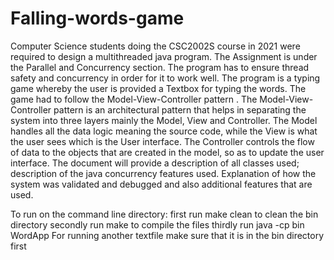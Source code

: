 # Falling-words-game

Computer Science students doing the CSC2002S course in 2021 were required to design a 
multithreaded java program. The Assignment is under the Parallel and Concurrency section. The 
program has to ensure thread safety and concurrency in order for it to work well. 
The program is a typing game whereby the user is provided a Textbox for typing the words. The game 
had to follow the Model-View-Controller pattern . The Model-View-Controller pattern is an 
architectural pattern that helps in separating the system into three layers mainly the Model, View and 
Controller. The Model handles all the data logic meaning the source code, while the View is what the 
user sees which is the User interface. The Controller controls the flow of data to the objects that are 
created in the model, so as to update the user interface. The document will provide a description of all 
classes used; description of the java concurrency features used. Explanation of how the system was 
validated and debugged and also additional features that are used.

To run on the command line directory:
	first run make clean to clean the bin directory
	secondly run make to compile the files
        thirdly run java -cp bin WordApp <totalWords> <NoOfWords falling>
	For running another textfile make sure that it is in the bin directory first
